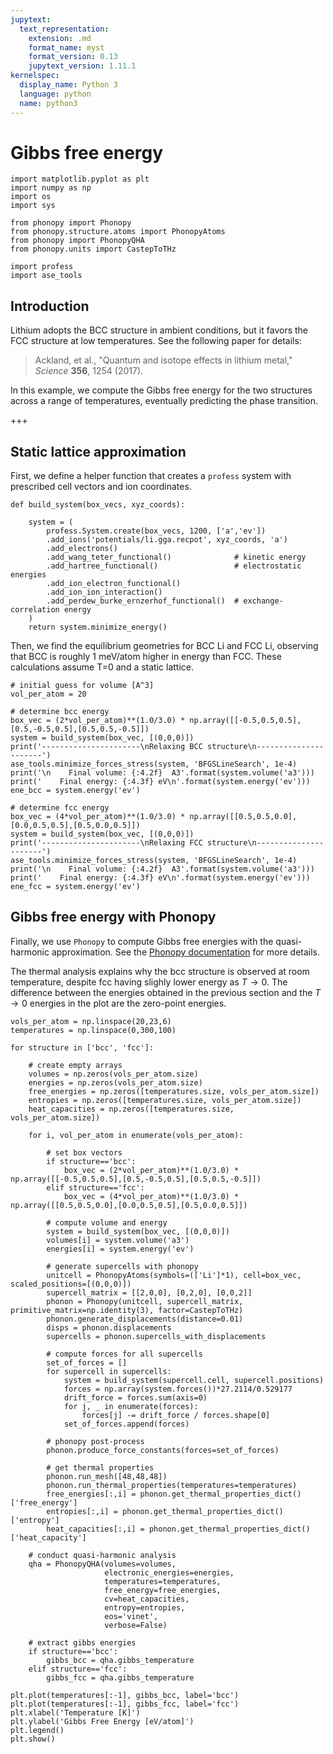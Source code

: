 ```yaml
---
jupytext:
  text_representation:
    extension: .md
    format_name: myst
    format_version: 0.13
    jupytext_version: 1.11.1
kernelspec:
  display_name: Python 3
  language: python
  name: python3
---
```


# Gibbs free energy

```{code-cell} ipython3
import matplotlib.pyplot as plt
import numpy as np
import os
import sys

from phonopy import Phonopy
from phonopy.structure.atoms import PhonopyAtoms
from phonopy import PhonopyQHA
from phonopy.units import CastepToTHz

import profess
import ase_tools
```

## Introduction

Lithium adopts the BCC structure in ambient conditions, but it favors the FCC structure at low temperatures. See the following paper for details:

> Ackland, et al., "Quantum and isotope effects in lithium metal," _Science_ **356**, 1254 (2017).

In this example, we compute the Gibbs free energy for the two structures across a range of temperatures, eventually predicting the phase transition.

+++

## Static lattice approximation

First, we define a helper function that creates a ``profess`` system with prescribed cell vectors and ion coordinates.

```{code-cell} ipython3
def build_system(box_vecs, xyz_coords):

    system = (
        profess.System.create(box_vecs, 1200, ['a','ev'])
        .add_ions('potentials/li.gga.recpot', xyz_coords, 'a')
        .add_electrons()
        .add_wang_teter_functional()              # kinetic energy
        .add_hartree_functional()                 # electrostatic energies
        .add_ion_electron_functional()
        .add_ion_ion_interaction()
        .add_perdew_burke_ernzerhof_functional()  # exchange-correlation energy
    )
    return system.minimize_energy()
```

Then, we find the equilibrium geometries for BCC Li and FCC Li, observing that BCC is roughly 1 meV/atom higher in energy than FCC. These calculations assume T=0 and a static lattice.

```{code-cell} ipython3
# initial guess for volume [A^3]
vol_per_atom = 20

# determine bcc energy
box_vec = (2*vol_per_atom)**(1.0/3.0) * np.array([[-0.5,0.5,0.5],[0.5,-0.5,0.5],[0.5,0.5,-0.5]])
system = build_system(box_vec, [(0,0,0)])
print('----------------------\nRelaxing BCC structure\n----------------------')
ase_tools.minimize_forces_stress(system, 'BFGSLineSearch', 1e-4)
print('\n    Final volume: {:4.2f}  A3'.format(system.volume('a3')))
print('    Final energy: {:4.3f} eV\n'.format(system.energy('ev')))
ene_bcc = system.energy('ev')

# determine fcc energy
box_vec = (4*vol_per_atom)**(1.0/3.0) * np.array([[0.5,0.5,0.0],[0.0,0.5,0.5],[0.5,0.0,0.5]])
system = build_system(box_vec, [(0,0,0)])
print('----------------------\nRelaxing FCC structure\n----------------------')
ase_tools.minimize_forces_stress(system, 'BFGSLineSearch', 1e-4)
print('\n    Final volume: {:4.2f}  A3'.format(system.volume('a3')))
print('    Final energy: {:4.3f} eV\n'.format(system.energy('ev')))
ene_fcc = system.energy('ev')
```

## Gibbs free energy with Phonopy

Finally, we use ``Phonopy`` to compute Gibbs free energies with the quasi-harmonic approximation.
See the [Phonopy documentation](https://phonopy.github.io/phonopy/phonopy-module.html) for more details.

The thermal analysis explains why the bcc structure is observed at room temperature, despite fcc having slighly lower energy as $T\to 0$. The difference between the energies obtained in the previous section and the $T\to 0$ energies in the plot are the zero-point energies.

```{code-cell} ipython3
vols_per_atom = np.linspace(20,23,6)
temperatures = np.linspace(0,300,100)

for structure in ['bcc', 'fcc']:

    # create empty arrays
    volumes = np.zeros(vols_per_atom.size)
    energies = np.zeros(vols_per_atom.size)
    free_energies = np.zeros([temperatures.size, vols_per_atom.size])
    entropies = np.zeros([temperatures.size, vols_per_atom.size])
    heat_capacities = np.zeros([temperatures.size, vols_per_atom.size])

    for i, vol_per_atom in enumerate(vols_per_atom):

        # set box vectors
        if structure=='bcc':
            box_vec = (2*vol_per_atom)**(1.0/3.0) * np.array([[-0.5,0.5,0.5],[0.5,-0.5,0.5],[0.5,0.5,-0.5]])
        elif structure=='fcc':
            box_vec = (4*vol_per_atom)**(1.0/3.0) * np.array([[0.5,0.5,0.0],[0.0,0.5,0.5],[0.5,0.0,0.5]])

        # compute volume and energy
        system = build_system(box_vec, [(0,0,0)])
        volumes[i] = system.volume('a3')
        energies[i] = system.energy('ev')

        # generate supercells with phonopy
        unitcell = PhonopyAtoms(symbols=(['Li']*1), cell=box_vec, scaled_positions=[(0,0,0)])
        supercell_matrix = [[2,0,0], [0,2,0], [0,0,2]]
        phonon = Phonopy(unitcell, supercell_matrix, primitive_matrix=np.identity(3), factor=CastepToTHz)
        phonon.generate_displacements(distance=0.01)
        disps = phonon.displacements
        supercells = phonon.supercells_with_displacements

        # compute forces for all supercells
        set_of_forces = []
        for supercell in supercells:
            system = build_system(supercell.cell, supercell.positions)
            forces = np.array(system.forces())*27.2114/0.529177
            drift_force = forces.sum(axis=0)
            for j, _ in enumerate(forces):
                forces[j] -= drift_force / forces.shape[0]
            set_of_forces.append(forces)

        # phonopy post-process
        phonon.produce_force_constants(forces=set_of_forces)

        # get thermal properties
        phonon.run_mesh([48,48,48])
        phonon.run_thermal_properties(temperatures=temperatures)
        free_energies[:,i] = phonon.get_thermal_properties_dict()['free_energy']
        entropies[:,i] = phonon.get_thermal_properties_dict()['entropy']
        heat_capacities[:,i] = phonon.get_thermal_properties_dict()['heat_capacity']
        
    # conduct quasi-harmonic analysis
    qha = PhonopyQHA(volumes=volumes,
                     electronic_energies=energies,
                     temperatures=temperatures,
                     free_energy=free_energies,
                     cv=heat_capacities,
                     entropy=entropies,
                     eos='vinet',
                     verbose=False)

    # extract gibbs energies
    if structure=='bcc':
        gibbs_bcc = qha.gibbs_temperature
    elif structure=='fcc':
        gibbs_fcc = qha.gibbs_temperature

plt.plot(temperatures[:-1], gibbs_bcc, label='bcc')
plt.plot(temperatures[:-1], gibbs_fcc, label='fcc')
plt.xlabel('Temperature [K]')
plt.ylabel('Gibbs Free Energy [eV/atom]')
plt.legend()
plt.show()
```
